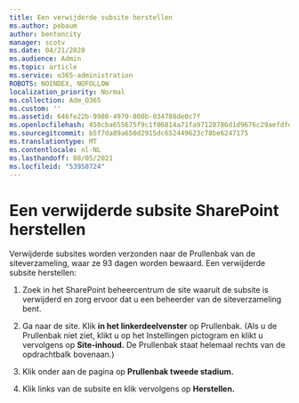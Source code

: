 ```yaml
---
title: Een verwijderde subsite herstellen
ms.author: pebaum
author: bentoncity
manager: scotv
ms.date: 04/21/2020
ms.audience: Admin
ms.topic: article
ms.service: o365-administration
ROBOTS: NOINDEX, NOFOLLOW
localization_priority: Normal
ms.collection: Adm_O365
ms.custom: ''
ms.assetid: 646fe22b-9980-4970-800b-034788de0c7f
ms.openlocfilehash: 458cba655675f9c1f06814a71fa97128786d1d9676c29aefdfd752c2d26917d2
ms.sourcegitcommit: b5f7da89a650d2915dc652449623c78be6247175
ms.translationtype: MT
ms.contentlocale: nl-NL
ms.lasthandoff: 08/05/2021
ms.locfileid: "53958724"
---
```

# <a name="restore-a-deleted-sharepoint-subsite"></a>Een verwijderde subsite SharePoint herstellen

Verwijderde subsites worden verzonden naar de Prullenbak van de siteverzameling, waar ze 93 dagen worden bewaard. Een verwijderde subsite herstellen:
  
1. Zoek in het SharePoint beheercentrum de site waaruit de subsite is verwijderd en zorg ervoor dat u een beheerder van de siteverzameling bent. 
    
2. Ga naar de site. Klik **in het linkerdeelvenster** op Prullenbak. (Als u de Prullenbak niet ziet, klikt u op het Instellingen pictogram en klikt u vervolgens op **Site-inhoud.** De Prullenbak staat helemaal rechts van de opdrachtbalk bovenaan.)
    
3. Klik onder aan de pagina op **Prullenbak tweede stadium.**
    
4. Klik links van de subsite en klik vervolgens op **Herstellen.**
    

